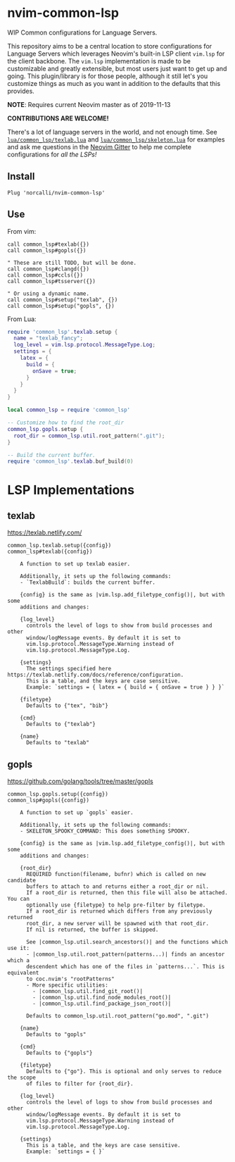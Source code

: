 # nvim-common-lsp

WIP Common configurations for Language Servers.

This repository aims to be a central location to store configurations for
Language Servers which leverages Neovim's built-in LSP client `vim.lsp` for the
client backbone. The `vim.lsp` implementation is made to be customizable and
greatly extensible, but most users just want to get up and going. This
plugin/library is for those people, although it still let's you customize
things as much as you want in addition to the defaults that this provides.

**NOTE**: Requires current Neovim master as of 2019-11-13

**CONTRIBUTIONS ARE WELCOME!**

There's a lot of language servers in the world, and not enough time.  See
[`lua/common_lsp/texlab.lua`](https://github.com/norcalli/nvim-common-lsp/blob/master/lua/common_lsp/texlab.lua)
and
[`lua/common_lsp/skeleton.lua`](https://github.com/norcalli/nvim-common-lsp/blob/master/lua/common_lsp/skeleton.lua)
for examples and ask me questions in the [Neovim
Gitter](https://gitter.im/neovim/neovim) to help me complete configurations for
*all the LSPs!*

## Install

`Plug 'norcalli/nvim-common-lsp'`

## Use

From vim:
```vim
call common_lsp#texlab({})
call common_lsp#gopls({})

" These are still TODO, but will be done.
call common_lsp#clangd({})
call common_lsp#ccls({})
call common_lsp#tsserver({})

" Or using a dynamic name.
call common_lsp#setup("texlab", {})
call common_lsp#setup("gopls", {})
```

From Lua:
```lua
require 'common_lsp'.texlab.setup {
  name = "texlab_fancy";
  log_level = vim.lsp.protocol.MessageType.Log;
  settings = {
    latex = {
      build = {
        onSave = true;
      }
    }
  }
}

local common_lsp = require 'common_lsp'

-- Customize how to find the root_dir
common_lsp.gopls.setup {
  root_dir = common_lsp.util.root_pattern(".git");
}

-- Build the current buffer.
require 'common_lsp'.texlab.buf_build(0)
```

# LSP Implementations

## texlab

https://texlab.netlify.com/

```
common_lsp.texlab.setup({config})
common_lsp#texlab({config})

    A function to set up texlab easier.

    Additionally, it sets up the following commands:
    - `TexlabBuild`: builds the current buffer.

    {config} is the same as |vim.lsp.add_filetype_config()|, but with some
    additions and changes:

    {log_level}
      controls the level of logs to show from build processes and other
      window/logMessage events. By default it is set to
      vim.lsp.protocol.MessageType.Warning instead of
      vim.lsp.protocol.MessageType.Log.

    {settings}
      The settings specified here https://texlab.netlify.com/docs/reference/configuration.
      This is a table, and the keys are case sensitive.
      Example: `settings = { latex = { build = { onSave = true } } }`

    {filetype}
      Defaults to {"tex", "bib"}

    {cmd}
      Defaults to {"texlab"}

    {name}
      Defaults to "texlab"
```

## gopls

https://github.com/golang/tools/tree/master/gopls

```
common_lsp.gopls.setup({config})
common_lsp#gopls({config})

    A function to set up `gopls` easier.
   
    Additionally, it sets up the following commands:
    - SKELETON_SPOOKY_COMMAND: This does something SPOOKY.
   
    {config} is the same as |vim.lsp.add_filetype_config()|, but with some
    additions and changes:
   
    {root_dir}
      REQUIRED function(filename, bufnr) which is called on new candidate
      buffers to attach to and returns either a root_dir or nil.
      If a root_dir is returned, then this file will also be attached. You can
      optionally use {filetype} to help pre-filter by filetype.
      If a root_dir is returned which differs from any previously returned
      root_dir, a new server will be spawned with that root_dir.
      If nil is returned, the buffer is skipped.
 
      See |common_lsp.util.search_ancestors()| and the functions which use it:
      - |common_lsp.util.root_pattern(patterns...)| finds an ancestor which a
      descendent which has one of the files in `patterns...`. This is equivalent
      to coc.nvim's "rootPatterns"
      - More specific utilities:
        - |common_lsp.util.find_git_root()|
        - |common_lsp.util.find_node_modules_root()|
        - |common_lsp.util.find_package_json_root()|
   
      Defaults to common_lsp.util.root_pattern("go.mod", ".git")
   
    {name}
      Defaults to "gopls"
   
    {cmd}
      Defaults to {"gopls"}
   
    {filetype}
      Defaults to {"go"}. This is optional and only serves to reduce the scope
      of files to filter for {root_dir}.
   
    {log_level}
      controls the level of logs to show from build processes and other
      window/logMessage events. By default it is set to
      vim.lsp.protocol.MessageType.Warning instead of
      vim.lsp.protocol.MessageType.Log.
   
    {settings}
      This is a table, and the keys are case sensitive.
      Example: `settings = { }`
```
